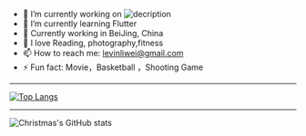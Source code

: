 

- 🔭 I’m currently working on ![decription](https://img.shields.io/badge/Pay-%E4%BB%81%E8%81%9A%E6%B1%87%E9%80%9A-blue)
- 🌱 I’m currently learning Flutter
- 👯 Currently working in BeiJing, China
- 🤔 I love Reading, photography,fitness
- 📫 How to reach me: levinliwei@gmail.com
- ⚡ Fun fact: Movie，Basketball ，Shooting Game

----------------------------------------------------------
[![Top Langs](https://github-readme-stats.vercel.app/api/top-langs/?username=levinliwei)](https://github.com/levinliwei/github-readme-stats)

----------------------------------------------------------

![Christmas's GitHub stats](https://github-readme-stats.vercel.app/api?username=levinliwei&show_icons=true&theme=tokyonight)





